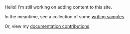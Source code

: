 Hello! I'm still working on adding content to this site. 

In the meantime, see a collection of some [writing samples](samples/README.md).

Or, view my [documentation contributions](https://github.com/aisha-w).
